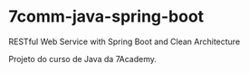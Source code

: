 # 7comm-java-spring-boot
RESTful Web Service with Spring Boot and Clean Architecture

Projeto do curso de Java da 7Academy.
